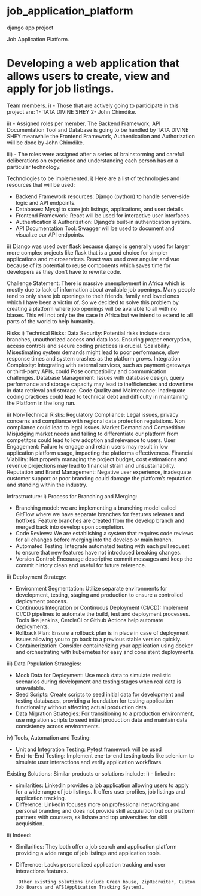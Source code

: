 # job_application_platform
django app project

Job Application Platform.
# Developing a web application that allows users to create, view and apply for job listings.

Team members.
i) - Those that are actively going to participate in this project are:
1- TATA DIVINE SHEY
2- John Chimdike.

ii) - Assigned roles per member.
      The Backend Framework, API Documentation Tool and Database is going to be handled by TATA DIVINE SHEY meanwhile the Frontend Framework, Authentication and Authorization will be done by John Chimdike.

iii) - The roles were assigned after a series of brainstorming and careful deliberations on experience and understanding each person has on a particular technology.


Technologies to be implemented.
i) Here are a list of technologies and resources that will be used:
-  Backend Framework resources:
   Django (python)  to handle server-side logic and API endpoints.
- Databases:
   Mysql  to store job listings, applications, and user details.
- Frontend Framework:
   React will be used for interactive user interfaces.
- Authentication & Authorization:
   Django’s built-in authentication system.
- API Documentation Tool:
   Swagger will be used to document and visualize our API endpoints.

ii) Django was used over flask because django is generally used for larger more complex projects like flask that is a good choice for simpler applications and microservices.
React was used over angular and vue because of its potential to reuse components which saves time for developers as they don’t have to rewrite code.


Challenge Statement:
There is massive unemployment  in Africa which is mostly due to lack of information about available job openings. Many people tend to only share job openings to their friends, family and loved ones which I have been a victim of. So we decided to solve this problem by creating a platform where job openings will be available to all with no biases. This will not only be the case in Africa but we intend to extend to all parts of the world to help humanity.


Risks
i) Technical Risks:
Data Security:
Potential risks include data branches, unauthorized access and data loss. Ensuring proper encryption, access controls and secure coding practices is crucial.
Scalability:
Misestimating system demands might lead to poor performance, slow response times and system crashes as the platform grows.
Integration Complexity:
            Integrating with external services, such as payment gateways or third-party APIs, could 
Pose compatibility and communication challenges.
Database Management:
Issues with database design, query performance and storage capacity may lead to inefficiencies and downtime in data retrieval and storage.
Code Quality and Maintenance:
            Inadequate coding practices could lead to technical debt and difficulty in maintaining the
            Platform in the long run.

ii) Non-Technical Risks:
Regulatory Compliance:
Legal issues, privacy concerns and compliance with regional data protection regulations.
Non compliance could lead to legal issues.
Market Demand and Competition:
Misjudging market needs and failing to differentiate our platform from competitors could lead to low adoption and relevance to users.
User Engagement:
Failure to engage and retain users may result in low application platform usage, impacting the platforms effectiveness.
Financial Viability:
Not properly managing the project budget, cost estimations and revenue projections may lead to financial strain and unsustainability.
Reputation and Brand Management:
Negative user experience, inadequate customer support or poor branding could damage the platform’s reputation and standing within the industry.

Infrastructure:
i) Process for Branching and Merging:
- Branching model: we are implementing a branching model called GitFlow where we have separate branches for features releases and hotfixes. Feature branches are created from the develop branch and merged back into develop upon completion.
- Code Reviews: We are establishing a system that requires code reviews for all changes before merging into the develop or main branch.
- Automated Testing: Integrate automated testing with each pull request to ensure that new features have not introduced breaking changes.
- Version Control: Encourage descriptive commit messages and keep the commit history clean and useful for future reference.

ii) Deployment Strategy:
-  Environment Segmentation:
    Utilize separate environments for development, testing, staging and production to ensure a controlled deployment process.
-  Continuous Integration or Continuous Deployment (CI/CD): 
    Implement CI/CD pipelines to automate the build, test and deployment processes. Tools like jenkins, CercleCI or Github Actions help automate deployments.
-  Rollback Plan: Ensure a rollback plan is in place in case of deployment issues allowing you to go back to a previous stable version quickly.
-  Containerization: Consider containerizing your application using docker and orchestrating with kubernetes for easy and consistent deployments.


iii) Data Population Strategies:
-  Mock Data for Deployment:
Use mock data to simulate realistic scenarios during development and testing stages when real data is unavailable.
-  Seed Scripts:
Create scripts to seed initial data for development and testing databases, providing a foundation for testing application functionality without affecting actual production data.
-  Data Migration Strategies:
For transitioning to a production environment, use migration scripts to seed initial production data and maintain data consistency across environments.

iv) Tools, Automation and Testing:
-  Unit and Integration Testing:
Pytest framework will be used
-  End-to-End Testing:
Implement ene-to-end testing tools like selenium to simulate user interactions and verify application workflows.











Existing Solutions:
Similar products or solutions include:
i) -  linkedln:
-  similarities:
 Linkedln provides a job application allowing users to apply for a wide range of job listings. It offers user profiles, job listings and application tracking.
-  Difference:
 Linkedln focuses more on professional networking and personal branding and does not provide skill acquisition but our platform partners with coursera, skillshare and top universities for skill acquisition.

ii) Indeed:
-  Similarities:
They both offer a job search and application platform providing a wide range of job listings and application tools.
-  Difference:
Lacks personalized application tracking and user interactions features.

        Other existing solutions include Green house, ZipRecruiter, Custom Job Boards and ATS(Application Tracking System).

